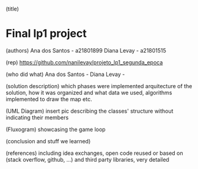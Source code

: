 (title)
# Final lp1 project

(authors) 
Ana dos Santos - a21801899
Diana Levay - a21801515

(rep)
https://github.com/nanilevay/projeto_lp1_segunda_epoca

(who did what)
Ana dos Santos -
Diana Levay -

(solution description)
which phases were implemented
arquitecture of the solution, how it was organized and what data we used, algorithms implemented to draw the map etc.

(UML Diagram)
insert pic describing the classes' structure without indicating their members

(Fluxogram)
showcasing the game loop

(conclusion and stuff we learned)

(references)
including idea exchanges, open code reused or based on (stack overflow, github, ...) and third party libraries, very detailed








